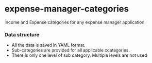 # expense-manager-categories

Income and Expense categories for any expense manager application.

### Data structure
 - All the data is saved in YAML format.
 - Sub-categories are provided for all applicable ccategories.
 - There is only one level of sub category. Multiple levels are not used
